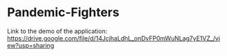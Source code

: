 # Pandemic-Fighters
Link to the demo of the application: https://drive.google.com/file/d/14JcjhaLdhL_onDvFP0mWuNLag7yE1VZ_/view?usp=sharing
